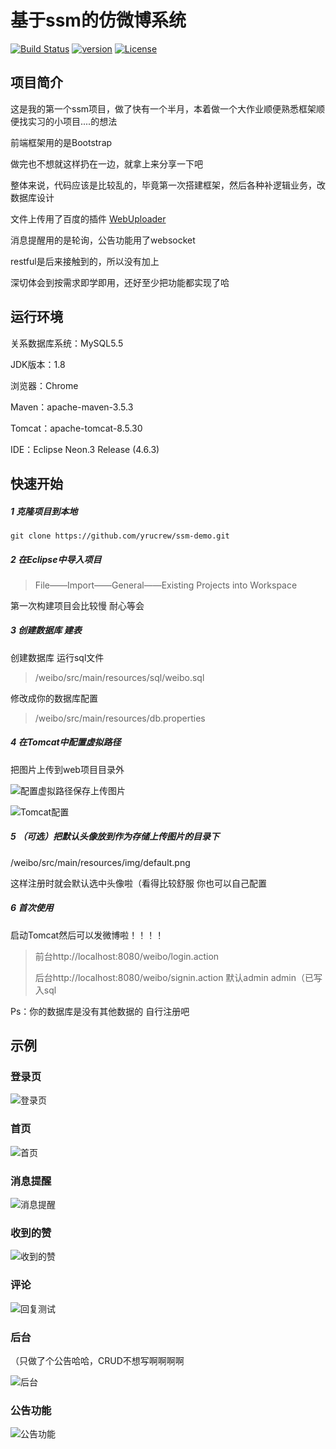 

# 基于ssm的仿微博系统

[![Build Status](https://travis-ci.org/yrucrew/ssm-demo.svg?branch=master)](https://travis-ci.org/yrucrew/ssm-demo)
[![version](https://img.shields.io/badge/version-0.8-red.svg)]() [![License](https://img.shields.io/hexpm/l/plug.svg)](https://github.com/yrucrew/ssm-demo/blob/master/LICENSE)

## 项目简介

这是我的第一个ssm项目，做了快有一个半月，本着做一个大作业顺便熟悉框架顺便找实习的小项目....的想法

前端框架用的是Bootstrap

做完也不想就这样扔在一边，就拿上来分享一下吧

整体来说，代码应该是比较乱的，毕竟第一次搭建框架，然后各种补逻辑业务，改数据库设计

文件上传用了百度的插件 [WebUploader ](http://fex.baidu.com/webuploader/)

消息提醒用的是轮询，公告功能用了websocket

restful是后来接触到的，所以没有加上

深切体会到按需求即学即用，还好至少把功能都实现了哈

## 运行环境

关系数据库系统：MySQL5.5

JDK版本：1.8

浏览器：Chrome

Maven：apache-maven-3.5.3

Tomcat：apache-tomcat-8.5.30

IDE：Eclipse Neon.3 Release (4.6.3)

## 快速开始 

##### 1 克隆项目到本地

```shell
git clone https://github.com/yrucrew/ssm-demo.git
```

##### 2 在Eclipse中导入项目

> File——Import——General——Existing Projects into Workspace

第一次构建项目会比较慢 耐心等会

##### 3 创建数据库 建表

创建数据库 运行sql文件

> /weibo/src/main/resources/sql/weibo.sql

修改成你的数据库配置

> /weibo/src/main/resources/db.properties

##### 4 在Tomcat中配置虚拟路径

把图片上传到web项目目录外

![配置虚拟路径保存上传图片](https://github.com/yrucrew/ssm-demo/blob/master/readme-img/%E9%85%8D%E7%BD%AE%E8%99%9A%E6%8B%9F%E8%B7%AF%E5%BE%84%E4%BF%9D%E5%AD%98%E4%B8%8A%E4%BC%A0%E5%9B%BE%E7%89%87.png?raw=true)

![Tomcat配置](https://github.com/yrucrew/ssm-demo/blob/master/readme-img/Tomcat%E9%85%8D%E7%BD%AE.png?raw=true)

##### 5 （可选）把默认头像放到作为存储上传图片的目录下

/weibo/src/main/resources/img/default.png

这样注册时就会默认选中头像啦（看得比较舒服 你也可以自己配置

##### 6 首次使用

启动Tomcat然后可以发微博啦！！！！

> 前台http://localhost:8080/weibo/login.action
>
> 后台http://localhost:8080/weibo/signin.action 默认admin admin（已写入sql

Ps：你的数据库是没有其他数据的 自行注册吧

## 示例

### 登录页

![登录页](https://github.com/yrucrew/ssm-demo/blob/master/readme-img/%E7%99%BB%E5%BD%95%E9%A1%B5.png?raw=true)

### 首页

![首页](https://github.com/yrucrew/ssm-demo/blob/master/readme-img/%E9%A6%96%E9%A1%B5.png?raw=true)

### 消息提醒

![消息提醒](https://github.com/yrucrew/ssm-demo/blob/master/readme-img/%E6%B6%88%E6%81%AF%E6%8F%90%E9%86%92.png?raw=true)

### 收到的赞

![收到的赞](https://github.com/yrucrew/ssm-demo/blob/master/readme-img/%E6%94%B6%E5%88%B0%E7%9A%84%E8%B5%9E.png?raw=true)

### 评论

![回复测试](https://github.com/yrucrew/ssm-demo/blob/master/readme-img/%E5%9B%9E%E5%A4%8D%E6%B5%8B%E8%AF%95.png?raw=true)

### 后台

（只做了个公告哈哈，CRUD不想写啊啊啊啊

![后台](https://github.com/yrucrew/ssm-demo/blob/master/readme-img/%E5%90%8E%E5%8F%B0.png?raw=true)

### 公告功能

![公告功能](https://github.com/yrucrew/ssm-demo/blob/master/readme-img/%E5%85%AC%E5%91%8A%E5%8A%9F%E8%83%BD.png?raw=true)
